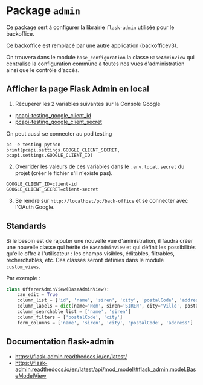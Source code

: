 # Package `admin`

Ce package sert à configurer la librairie `flask-admin` utilisée pour le backoffice.

Ce backoffice est remplacé par une autre application (backofficev3).

On trouvera dans le module `base_configuration` la classe `BaseAdminView` qui centralise la configuration commune à toutes
nos vues d'administration ainsi que le contrôle d'accès.

## Afficher la page Flask Admin en local

1. Récupérer les 2 variables suivantes sur la Console Google

- [pcapi-testing_google_client_id](https://console.cloud.google.com/security/secret-manager/secret/pcapi-testing_google_client_id/versions?project=passculture-metier-ehp)
- [pcapi-testing_google_client_secret](https://console.cloud.google.com/security/secret-manager/secret/pcapi-testing_google_client_secret/versions?project=passculture-metier-ehp)

On peut aussi se connecter au pod testing

```
pc -e testing python
print(pcapi.settings.GOOGLE_CLIENT_SECRET, pcapi.settings.GOOGLE_CLIENT_ID)
```

2. Overrider les valeurs de ces variables dans le `.env.local.secret` du projet (créer le fichier s'il n'existe pas).

```
GOOGLE_CLIENT_ID=client-id
GOOGLE_CLIENT_SECRET=client-secret
```

3. Se rendre sur `http://localhost/pc/back-office` et se connecter avec l'OAuth Google.

## Standards

Si le besoin est de rajouter une nouvelle vue d'aministration, il faudra créer une nouvelle classe qui hérite de `BaseAdminView`
et qui définit les possibilités qu'elle offre à l'utilisateur : les champs visibles, éditables, filtrables, recherchables, etc.
Ces classes seront définies dans le module `custom_views`.

Par exemple :

```python
class OffererAdminView(BaseAdminView):
    can_edit = True
    column_list = ['id', 'name', 'siren', 'city', 'postalCode', 'address']
    column_labels = dict(name='Nom', siren='SIREN', city='Ville', postalCode='Code postal', address='Adresse')
    column_searchable_list = ['name', 'siren']
    column_filters = ['postalCode', 'city']
    form_columns = ['name', 'siren', 'city', 'postalCode', 'address']
```


## Documentation flask-admin

- https://flask-admin.readthedocs.io/en/latest/
- https://flask-admin.readthedocs.io/en/latest/api/mod_model/#flask_admin.model.BaseModelView
